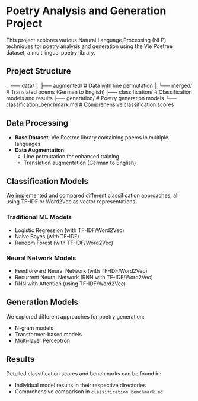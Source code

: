 # Poetry Analysis and Generation Project

This project explores various Natural Language Processing (NLP) techniques for poetry analysis and generation using the Vie Poetree dataset, a multilingual poetry library.

## Project Structure

.
├── data/
│ ├── augmented/ # Data with line permutation
│ └── merged/ # Translated poems (German to English)
├── classification/ # Classification models and results
├── generation/ # Poetry generation models
└── classification_benchmark.md # Comprehensive classification scores


## Data Processing

- **Base Dataset**: Vie Poetree library containing poems in multiple languages
- **Data Augmentation**:
  - Line permutation for enhanced training
  - Translation augmentation (German to English)

## Classification Models

We implemented and compared different classification approaches, all using TF-IDF or Word2Vec as vector representations:

### Traditional ML Models
- Logistic Regression (with TF-IDF/Word2Vec)
- Naive Bayes (with TF-IDF)
- Random Forest (with TF-IDF/Word2Vec)

### Neural Network Models
- Feedforward Neural Network (with TF-IDF/Word2Vec)
- Recurrent Neural Network (RNN with TF-IDF/Word2Vec)
- RNN with Attention (using TF-IDF/Word2Vec)

## Generation Models

We explored different approaches for poetry generation:
- N-gram models
- Transformer-based models
- Multi-layer Perceptron

## Results

Detailed classification scores and benchmarks can be found in:
- Individual model results in their respective directories
- Comprehensive comparison in `classification_benchmark.md`
